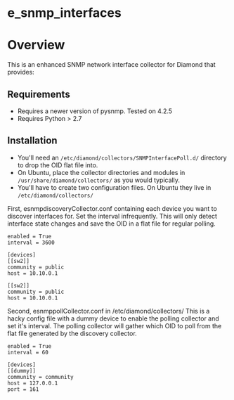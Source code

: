 # e_snmp_interfaces
# Overview

This is an enhanced SNMP network interface collector for Diamond that provides:

## Requirements

* Requires a newer version of pysnmp. Tested on 4.2.5
* Requires Python > 2.7

## Installation

* You'll need an `/etc/diamond/collectors/SNMPInterfacePoll.d/` directory to drop the OID flat file into.
* On Ubuntu, place the collector directories and modules in `/usr/share/diamond/collectors/` as you would typically. 
* You'll have to create two configuration files. On Ubuntu they live in `/etc/diamond/collectors/` 

First, esnmpdiscoveryCollector.conf containing each device you want to discover interfaces for.
Set the interval infrequently. This will only detect interface state changes and save the OID 
in a flat file for regular polling. 
```
enabled = True
interval = 3600

[devices]
[[sw2]]
community = public
host = 10.10.0.1

[[sw2]]
community = public
host = 10.10.0.1
```
Second, esnmppollCollector.conf in /etc/diamond/collectors/
This is a hacky config file with a dummy device to enable the polling collector and
set it's interval. The polling collector will gather which OID to poll from the 
flat file generated by the discovery collector.
```
enabled = True
interval = 60

[devices]
[[dummy]]
community = community
host = 127.0.0.1
port = 161
```
